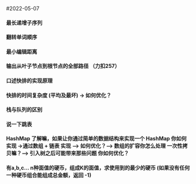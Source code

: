 #2022-05-07

#### 最长递增子序列
#### 翻转单词顺序
#### 最小编辑距离
#### 输出从叶子节点到根节点的全部路径 （力扣257）

#### 口述快排的实现原理
#### 快排的时间复杂度 (平均及最坏) -> 如何优化？
#### 栈与队列的区别
#### 说一下跳表
#### HashMap 了解嘛，如果让你通过简单的数据结构来实现一个 HashMap 你如何实现 ->通过数组 + 链表 实现 --> 如何优化？--> 数组的扩容你怎么处理 一次性拷贝嘛？--> 引入树之后可能带来那些问题 你如何优化？

#### 有a,b,c... n种面值的硬币，组成K的面值，求使用到的最少的硬币 (如果没有任何一种硬币组合能组成总金额，返回 -1)